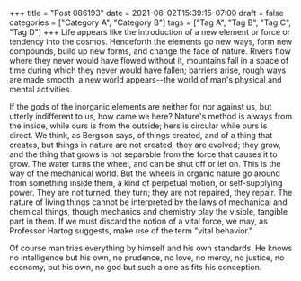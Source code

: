 +++
title = "Post 086193"
date = 2021-06-02T15:39:15-07:00
draft = false
categories = ["Category A", "Category B"]
tags = ["Tag A", "Tag B", "Tag C", "Tag D"]
+++
Life appears like the introduction of a new element or force or tendency into the cosmos. Henceforth the elements go new ways, form new compounds, build up new forms, and change the face of nature. Rivers flow where they never would have flowed without it, mountains fall in a space of time during which they never would have fallen; barriers arise, rough ways are made smooth, a new world appears--the world of man's physical and mental activities.

If the gods of the inorganic elements are neither for nor against us, but utterly indifferent to us, how came we here? Nature's method is always from the inside, while ours is from the outside; hers is circular while ours is direct. We think, as Bergson says, of things created, and of a thing that creates, but things in nature are not created, they are evolved; they grow, and the thing that grows is not separable from the force that causes it to grow. The water turns the wheel, and can be shut off or let on. This is the way of the mechanical world. But the wheels in organic nature go around from something inside them, a kind of perpetual motion, or self-supplying power. They are not turned, they turn; they are not repaired, they repair. The nature of living things cannot be interpreted by the laws of mechanical and chemical things, though mechanics and chemistry play the visible, tangible part in them. If we must discard the notion of a vital force, we may, as Professor Hartog suggests, make use of the term "vital behavior."

Of course man tries everything by himself and his own standards. He knows no intelligence but his own, no prudence, no love, no mercy, no justice, no economy, but his own, no god but such a one as fits his conception.
